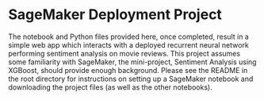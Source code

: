# SageMaker Deployment Project
The notebook and Python files provided here, once completed, result in a simple web app which interacts with a deployed recurrent neural network performing sentiment analysis on movie reviews. This project assumes some familiarity with SageMaker, the mini-project, Sentiment Analysis using XGBoost, should provide enough background.
Please see the README in the root directory for instructions on setting up a SageMaker notebook and downloading the project files (as well as the other notebooks).
